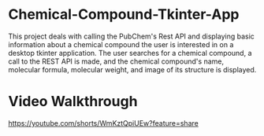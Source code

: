 # Chemical-Compound-Tkinter-App
This project deals with calling the PubChem's Rest API and displaying basic information about a chemical compound the user is interested in on a desktop tkinter application. The user searches for a chemical compound, a call to the REST API is made, and the chemical compound's name, molecular formula, molecular weight, and image of its structure is displayed.

# Video Walkthrough
https://youtube.com/shorts/WmKztQpiUEw?feature=share
